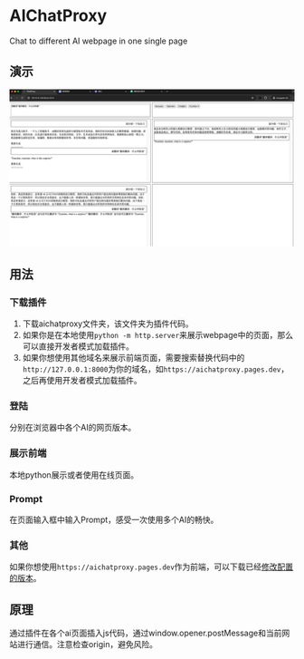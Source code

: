 # AIChatProxy
Chat to different AI webpage in one single page

## 演示
![demo](/static/demo.png)

## 用法
### 下载插件
1. 下载aichatproxy文件夹，该文件夹为插件代码。
2. 如果你是在本地使用`python -m http.server`来展示webpage中的页面，那么可以直接开发者模式加载插件。
3. 如果你想使用其他域名来展示前端页面，需要搜索替换代码中的`http://127.0.0.1:8000`为你的域名，如`https://aichatproxy.pages.dev`，之后再使用开发者模式加载插件。

### 登陆
分别在浏览器中各个AI的网页版本。

### 展示前端
本地python展示或者使用在线页面。

### Prompt
在页面输入框中输入Prompt，感受一次使用多个AI的畅快。

### 其他
如果你想使用`https://aichatproxy.pages.dev`作为前端，可以下载已经[修改配置的版本](https://github.com/h4fan/AIChatProxy/tree/gh-pages)。

## 原理
通过插件在各个ai页面插入js代码，通过window.opener.postMessage和当前网站进行通信。注意检查origin，避免风险。
